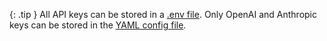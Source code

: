 {: .tip }
All API keys can be stored in a
[.env file](/docs/config/dotenv.html).
Only OpenAI and Anthropic keys can be stored in the
[YAML config file](/docs/config/aider_vox_conf.html).

